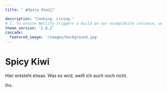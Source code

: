 ```yaml
---
title: " 🌶️Spicy Kiwi🥝"

description: "Cooking. Living."
# 1. To ensure Netlify triggers a build on our exampleSite instance, we need to change a file in the exampleSite directory.
theme_version: '2.8.2'
cascade:
  featured_image: '/images/background.jpg'
---
```


# Spicy Kiwi

Hier entsteht etwas. Was es wird, weiß ich auch noch nicht.

thx.

